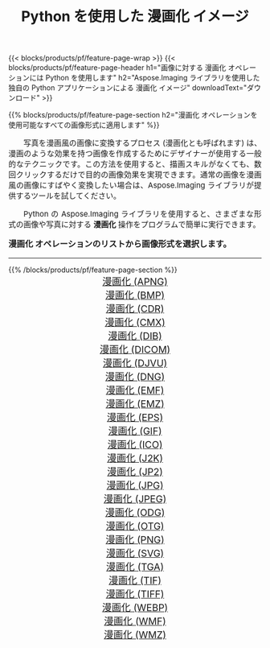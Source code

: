 ﻿---
title: Python を使用した 漫画化 イメージ 
weight: 3920
url: /ja/python-net/cartoonify/ 
lang: ja
langdirlevel: 2
locales: zh-hans,ja,it,ru,de,es,fr,nl,id,lt,pl,pt,vi,tr,ko,zh-hant,ar,hi,th,sv,cs,uk,he
description: 独自の Python アプリケーションとサーバー API を使用して、Aspose.Imaging ライブラリを 漫画化 の画像と写真に適用します。
---

{{< blocks/products/pf/feature-page-wrap >}}
{{< blocks/products/pf/feature-page-header h1="画像に対する 漫画化 オペレーションには Python を使用します" h2="Aspose.Imaging ライブラリを使用した独自の Python アプリケーションによる 漫画化 イメージ" downloadText="ダウンロード" >}}


{{% blocks/products/pf/feature-page-section  h2="漫画化 オペレーションを使用可能なすべての画像形式に適用します" %}}
<p align="justify" style="text-indent:2em;font-size:15px;">
写真を漫画風の画像に変換するプロセス (漫画化とも呼ばれます) は、漫画のような効果を持つ画像を作成するためにデザイナーが使用する一般的なテクニックです。この方法を使用すると、描画スキルがなくても、数回クリックするだけで目的の画像効果を実現できます。通常の画像を漫画風の画像にすばやく変換したい場合は、Aspose.Imaging ライブラリが提供するツールを試してください。
</p>
<p align="justify" style="text-indent:2em;font-size:15px;">
Python の Aspose.Imaging ライブラリを使用すると、さまざまな形式の画像や写真に対する <b>漫画化</b> 操作をプログラムで簡単に実行できます。
</p>
<h3 style="margin-top:16px;">
漫画化 オペレーションのリストから画像形式を選択します。
</h3>
<hr/>
{{% /blocks/products/pf/feature-page-section %}}
<div class="container-fluid productfamilypage bg-gray">
    <div class="convertypes bg-gray agp-content section">
        <div class="container">
		<div class="row other-converters" style="gap: 10px;font-size: 19px;text-align:center;">
		    <div class='col-md-3 other-converter remove-lp remove-rp'><a href="/imaging/ja/python-net/cartoonify/apng/" style="padding:15px;">漫画化 (APNG)</a></div><div class='col-md-3 other-converter remove-lp remove-rp'><a href="/imaging/ja/python-net/cartoonify/bmp/" style="padding:15px;">漫画化 (BMP)</a></div><div class='col-md-3 other-converter remove-lp remove-rp'><a href="/imaging/ja/python-net/cartoonify/cdr/" style="padding:15px;">漫画化 (CDR)</a></div><div class='col-md-3 other-converter remove-lp remove-rp'><a href="/imaging/ja/python-net/cartoonify/cmx/" style="padding:15px;">漫画化 (CMX)</a></div><div class='col-md-3 other-converter remove-lp remove-rp'><a href="/imaging/ja/python-net/cartoonify/dib/" style="padding:15px;">漫画化 (DIB)</a></div><div class='col-md-3 other-converter remove-lp remove-rp'><a href="/imaging/ja/python-net/cartoonify/dicom/" style="padding:15px;">漫画化 (DICOM)</a></div><div class='col-md-3 other-converter remove-lp remove-rp'><a href="/imaging/ja/python-net/cartoonify/djvu/" style="padding:15px;">漫画化 (DJVU)</a></div><div class='col-md-3 other-converter remove-lp remove-rp'><a href="/imaging/ja/python-net/cartoonify/dng/" style="padding:15px;">漫画化 (DNG)</a></div><div class='col-md-3 other-converter remove-lp remove-rp'><a href="/imaging/ja/python-net/cartoonify/emf/" style="padding:15px;">漫画化 (EMF)</a></div><div class='col-md-3 other-converter remove-lp remove-rp'><a href="/imaging/ja/python-net/cartoonify/emz/" style="padding:15px;">漫画化 (EMZ)</a></div><div class='col-md-3 other-converter remove-lp remove-rp'><a href="/imaging/ja/python-net/cartoonify/eps/" style="padding:15px;">漫画化 (EPS)</a></div><div class='col-md-3 other-converter remove-lp remove-rp'><a href="/imaging/ja/python-net/cartoonify/gif/" style="padding:15px;">漫画化 (GIF)</a></div><div class='col-md-3 other-converter remove-lp remove-rp'><a href="/imaging/ja/python-net/cartoonify/ico/" style="padding:15px;">漫画化 (ICO)</a></div><div class='col-md-3 other-converter remove-lp remove-rp'><a href="/imaging/ja/python-net/cartoonify/j2k/" style="padding:15px;">漫画化 (J2K)</a></div><div class='col-md-3 other-converter remove-lp remove-rp'><a href="/imaging/ja/python-net/cartoonify/jp2/" style="padding:15px;">漫画化 (JP2)</a></div><div class='col-md-3 other-converter remove-lp remove-rp'><a href="/imaging/ja/python-net/cartoonify/jpg/" style="padding:15px;">漫画化 (JPG)</a></div><div class='col-md-3 other-converter remove-lp remove-rp'><a href="/imaging/ja/python-net/cartoonify/jpeg/" style="padding:15px;">漫画化 (JPEG)</a></div><div class='col-md-3 other-converter remove-lp remove-rp'><a href="/imaging/ja/python-net/cartoonify/odg/" style="padding:15px;">漫画化 (ODG)</a></div><div class='col-md-3 other-converter remove-lp remove-rp'><a href="/imaging/ja/python-net/cartoonify/otg/" style="padding:15px;">漫画化 (OTG)</a></div><div class='col-md-3 other-converter remove-lp remove-rp'><a href="/imaging/ja/python-net/cartoonify/png/" style="padding:15px;">漫画化 (PNG)</a></div><div class='col-md-3 other-converter remove-lp remove-rp'><a href="/imaging/ja/python-net/cartoonify/svg/" style="padding:15px;">漫画化 (SVG)</a></div><div class='col-md-3 other-converter remove-lp remove-rp'><a href="/imaging/ja/python-net/cartoonify/tga/" style="padding:15px;">漫画化 (TGA)</a></div><div class='col-md-3 other-converter remove-lp remove-rp'><a href="/imaging/ja/python-net/cartoonify/tif/" style="padding:15px;">漫画化 (TIF)</a></div><div class='col-md-3 other-converter remove-lp remove-rp'><a href="/imaging/ja/python-net/cartoonify/tiff/" style="padding:15px;">漫画化 (TIFF)</a></div><div class='col-md-3 other-converter remove-lp remove-rp'><a href="/imaging/ja/python-net/cartoonify/webp/" style="padding:15px;">漫画化 (WEBP)</a></div><div class='col-md-3 other-converter remove-lp remove-rp'><a href="/imaging/ja/python-net/cartoonify/wmf/" style="padding:15px;">漫画化 (WMF)</a></div><div class='col-md-3 other-converter remove-lp remove-rp'><a href="/imaging/ja/python-net/cartoonify/wmz/" style="padding:15px;">漫画化 (WMZ)</a></div>
                </div>
        </div>
    </div>
</div>
<br/>

